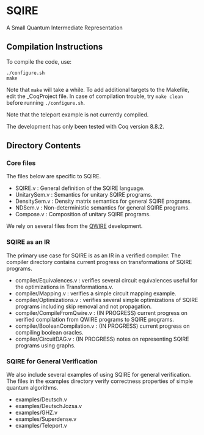 # SQIRE
A Small Quantum Intermediate Representation

## Compilation Instructions

To compile the code, use:
```
./configure.sh
make
```
Note that `make` will take a while. To add additional targets to the Makefile, edit the \_CoqProject file. In case of compilation trouble, try `make clean` before running `./configure.sh`.  

Note that the teleport example is not currently compiled.

The development has only been tested with Coq version 8.8.2.

## Directory Contents

### Core files

The files below are specific to SQIRE.

- SQIRE.v : General definition of the SQIRE language.
- UnitarySem.v : Semantics for unitary SQIRE programs.
- DensitySem.v : Density matrix semantics for general SQIRE programs.
- NDSem.v : Non-deterministic semantics for general SQIRE programs.
- Compose.v : Composition of unitary SQIRE programs.

We rely on several files from the [QWIRE](https://github.com/inQWIRE/QWIRE) development.

### SQIRE as an IR

The primary use case for SQIRE is as an IR in a verified compiler. The compiler directory contains current progress on transformations of SQIRE programs.

- compiler/Equivalences.v : verifies several circuit equivalences useful for the optimizations in Transformations.v.
- compiler/Mapping.v : verifies a simple circuit mapping example.
- compiler/Optimizations.v : verifies several simple optimizations of SQIRE programs including skip removal and not propagation.
- compiler/CompileFromQwire.v : (IN PROGRESS) current progress on verified compilation from QWIRE programs to SQIRE programs.
- compiler/BooleanCompilation.v : (IN PROGRESS) current progress on compiling boolean oracles.
- compiler/CircuitDAG.v : (IN PROGRESS) notes on representing SQIRE programs using graphs.

### SQIRE for General Verification

We also include several examples of using SQIRE for general verification. The files in the examples directory verify correctness properties of simple quantum algorithms.

- examples/Deutsch.v    
- examples/DeutschJozsa.v
- examples/GHZ.v
- examples/Superdense.v
- examples/Teleport.v    
